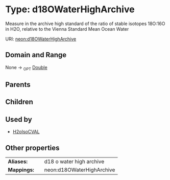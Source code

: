 
# Type: d18OWaterHighArchive


Measure in the archive high standard of the ratio of stable isotopes 18O:16O in H2O, relative to the Vienna Standard Mean Ocean Water

URI: [neon:d18OWaterHighArchive](https://data.neonscience.org/d18OWaterHighArchive)


## Domain and Range

None ->  <sub>OPT</sub> [Double](types/Double.md)

## Parents


## Children


## Used by

 * [H2oIsoCVAL](H2oIsoCVAL.md)

## Other properties

|  |  |  |
| --- | --- | --- |
| **Aliases:** | | d18 o water high archive |
| **Mappings:** | | neon:d18OWaterHighArchive |


